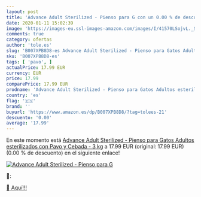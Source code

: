 ```yaml
---
layout: post
title: 'Advance Adult Sterilized - Pienso para G con un 0.00 % de descuento'
date: 2020-01-11 15:02:39
image: 'https://images-eu.ssl-images-amazon.com/images/I/41570LSojvL._SL400_.jpg'
comments: true
category: ofertas
author: 'tole.es'
slug: 'B007XPB8D8-es Advance Adult Sterilized - Pienso para Gatos Adultos...'
sku: 'B007XPB8D8-es'
tags: [ 'pavo', ]
actualPrice: 17.99 EUR
currency: EUR
price: 17.99
comparePrice: 17.99 EUR
prodname: 'Advance Adult Sterilized - Pienso para Gatos Adultos esterilizados con Pavo y Cebada - 3 kg'
country: 'es'
flag: '🇪🇸'
brand: ''
buyurl: 'https://www.amazon.es/dp/B007XPB8D8/?tag=tolees-21'
descuento: '0.00'
average: '17.99'
---
```


En este momento está [Advance Adult Sterilized - Pienso para Gatos Adultos esterilizados con Pavo y Cebada - 3 kg](https://www.amazon.es/dp/B007XPB8D8/?tag=tolees-21) a 17.99 EUR (original: 17.99 EUR) (0.00 %  de descuento) en el siguiente enlace!

[![Advance Adult Sterilized - Pienso para G](https://images-eu.ssl-images-amazon.com/images/I/41570LSojvL._SL400_.jpg)](https://www.amazon.es/dp/B007XPB8D8/?tag=tolees-21)

🔎:


[🛒 Aquí!!!](https://www.amazon.es/dp/B007XPB8D8/?tag=tolees-21)
